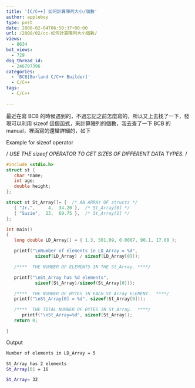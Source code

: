 ```yaml
---
title: '[C/C++] 如何計算陣列大小/個數'
author: appleboy
type: post
date: 2008-02-04T06:50:37+00:00
url: /2008/02/cc-如何計算陣列大小個數/
views:
  - 8634
bot_views:
  - 729
dsq_thread_id:
  - 246707396
categories:
  - 'BCB[Borland C/C++ Builder]'
  - C/C++
tags:
  - C/C++

---
```

最近在寫 BCB 的時候遇到的，不過忘記之前怎麼寫的，所以又上去找了一下，發現可以利用 sizeof 這個函式，來計算陣列的個數，我去查了一下 BCB 的 manual，裡面寫的還蠻詳細的，如下

Example for sizeof operator

/  _USE THE sizeof OPERATOR TO GET SIZES OF DIFFERENT DATA TYPES._ /

```c
#include <stdio.h>
struct st {
   char *name;
   int age;
   double height;
};

struct st St_Array[]= {  /* AN ARRAY OF structs */
   { "Jr.",     4,  34.20 },  /* St_Array[0] */
   { "Suzie",  23,  69.75 },  /* St_Array[1] */
};

int main()
{
   long double LD_Array[] = { 1.3, 501.09, 0.0007, 90.1, 17.08 };

   printf("\nNumber of elements in LD_Array = %d",
           sizeof(LD_Array) / sizeof(LD_Array[0]));

   /****  THE NUMBER OF ELEMENTS IN THE St_Array. ****/

   printf("\nSt_Array has %d elements",
           sizeof(St_Array)/sizeof(St_Array[0]));

   /****  THE NUMBER OF BYTES IN EACH St_Array ELEMENT.  ****/
   printf("\nSt_Array[0] = %d", sizeof(St_Array[0]));

   /****  THE TOTAL NUMBER OF BYTES IN St_Array.  ****/   
      printf("\nSt_Array=%d", sizeof(St_Array));
   return 0;

}

```

Output

```bash
Number of elements in LD_Array = 5

St_Array has 2 elements
St_Array[0] = 16

St_Array= 32
```